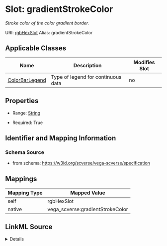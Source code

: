 

# Slot: gradientStrokeColor 


_Stroke color of the color gradient border._





URI: [rgbHexSlot](rgbHexSlot)
Alias: gradientStrokeColor

<!-- no inheritance hierarchy -->





## Applicable Classes

| Name | Description | Modifies Slot |
| --- | --- | --- |
| [ColorBarLegend](ColorBarLegend.md) | Type of legend for continuous data |  no  |







## Properties

* Range: [String](String.md)

* Required: True





## Identifier and Mapping Information







### Schema Source


* from schema: https://w3id.org/scverse/vega-scverse/specification




## Mappings

| Mapping Type | Mapped Value |
| ---  | ---  |
| self | rgbHexSlot |
| native | vega_scverse:gradientStrokeColor |




## LinkML Source

<details>
```yaml
name: gradientStrokeColor
description: Stroke color of the color gradient border.
from_schema: https://w3id.org/scverse/vega-scverse/specification
rank: 1000
slot_uri: rgbHexSlot
alias: gradientStrokeColor
owner: ColorBarLegend
domain_of:
- ColorBarLegend
range: string
required: true

```
</details>